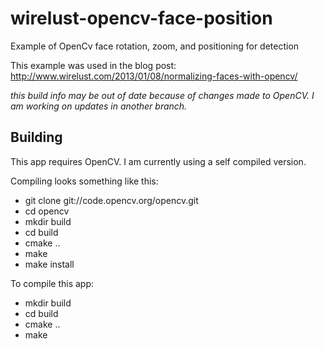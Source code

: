 wirelust-opencv-face-position
=============================

Example of OpenCv face rotation, zoom, and positioning for detection

This example was used in the blog post:  
http://www.wirelust.com/2013/01/08/normalizing-faces-with-opencv/

*this build info may be out of date because of changes made to OpenCV. I am working on updates in another branch.*

Building
-----------------------------

This app requires OpenCV. I am currently using a self compiled version.

Compiling looks something like this:
* git clone git://code.opencv.org/opencv.git
* cd opencv
* mkdir build
* cd build
* cmake ..
* make
* make install

To compile this app:
* mkdir build
* cd build
* cmake ..
* make

